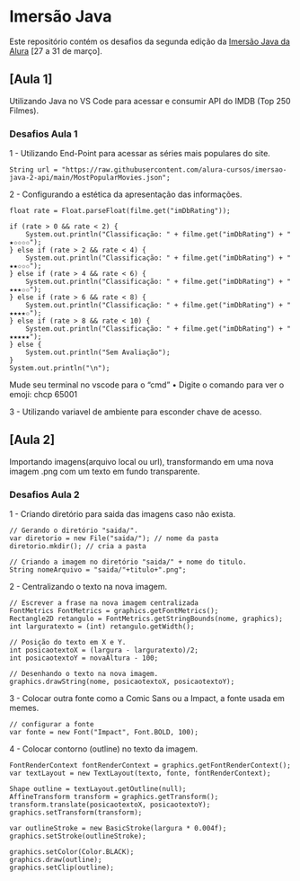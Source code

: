 # Imersão Java

Este repositório contém os desafios da segunda edição da [Imersão Java da Alura](https://grupoalura.notion.site/Imers-o-Java-2-Edi-o-Guia-do-Mergulho-69e40005601f4d089a9add98251197de) [27 a 31 de março].

## [Aula 1] 

Utilizando Java no VS Code para acessar e consumir API do IMDB (Top 250 Filmes).

### Desafios Aula 1
1 - Utilizando End-Point para acessar as séries mais populares do site.

    String url = "https://raw.githubusercontent.com/alura-cursos/imersao-java-2-api/main/MostPopularMovies.json";

2 - Configurando a estética da apresentação das informações.

    float rate = Float.parseFloat(filme.get("imDbRating"));

    if (rate > 0 && rate < 2) {
        System.out.println("Classificação: " + filme.get("imDbRating") + " ★✩✩✩✩");
    } else if (rate > 2 && rate < 4) {
        System.out.println("Classificação: " + filme.get("imDbRating") + " ★★✩✩✩");
    } else if (rate > 4 && rate < 6) {
        System.out.println("Classificação: " + filme.get("imDbRating") + " ★★★✩✩");
    } else if (rate > 6 && rate < 8) {
        System.out.println("Classificação: " + filme.get("imDbRating") + " ★★★★✩");
    } else if (rate > 8 && rate < 10) {
        System.out.println("Classificação: " + filme.get("imDbRating") + " ★★★★★");
    } else {
        System.out.println("Sem Avaliação");
    }
    System.out.println("\n");

Mude seu terminal no vscode para o “cmd”
• Digite o comando para ver o emoji: chcp 65001                

3 - Utilizando variavel de ambiente para esconder chave de acesso. 

## [Aula 2]

Importando imagens(arquivo local ou url), transformando em uma nova imagem .png com um texto em fundo transparente.

### Desafios Aula 2

1 - Criando diretório para saida das imagens caso não exista.

    // Gerando o diretório "saida/".
    var diretorio = new File("saida/"); // nome da pasta
    diretorio.mkdir(); // cria a pasta                            

    // Criando a imagem no diretório "saida/" + nome do titulo. 
    String nomeArquivo = "saida/"+titulo+".png";

2 - Centralizando o texto na nova imagem.

    // Escrever a frase na nova imagem centralizada
    FontMetrics FontMetrics = graphics.getFontMetrics();
    Rectangle2D retangulo = FontMetrics.getStringBounds(nome, graphics);
    int larguratexto = (int) retangulo.getWidth();

    // Posição do texto em X e Y.
    int posicaotextoX = (largura - larguratexto)/2;
    int posicaotextoY = novaAltura - 100;

    // Desenhando o texto na nova imagem.
    graphics.drawString(nome, posicaotextoX, posicaotextoY);

3 - Colocar outra fonte como a Comic Sans ou a Impact, a fonte usada em memes.

    // configurar a fonte
    var fonte = new Font("Impact", Font.BOLD, 100);

4 - Colocar contorno (outline) no texto da imagem.

    FontRenderContext fontRenderContext = graphics.getFontRenderContext();
    var textLayout = new TextLayout(texto, fonte, fontRenderContext);

    Shape outline = textLayout.getOutline(null);
    AffineTransform transform = graphics.getTransform();
    transform.translate(posicaotextoX, posicaotextoY);
    graphics.setTransform(transform);

    var outlineStroke = new BasicStroke(largura * 0.004f);
    graphics.setStroke(outlineStroke);

    graphics.setColor(Color.BLACK);
    graphics.draw(outline);
    graphics.setClip(outline);
